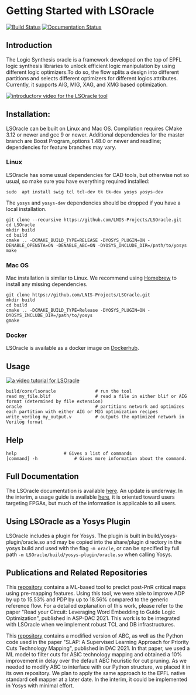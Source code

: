 # Getting Started with LSOracle

[![Build Status](https://travis-ci.org/LNIS-Projects/LSOracle.svg?branch=master)](https://travis-ci.org/LNIS-Projects/LSOracle)
[![Documentation Status](https://readthedocs.org/projects/lsoracle/badge/?version=master)](https://lsoracle.readthedocs.io/en/master/?badge=master)

## Introduction

The Logic Synthesis oracle is a framework developed on the top of EPFL logic synthesis libraries to unlock efficient logic manipulation by using different logic optimizers.To do so, the flow splits a design into different partitions and selects different optimizers for different logics attributes.
Currently, it supports AIG, MIG, XAG, and XMG based optimization.

[![introductory video for the LSOracle tool](http://img.youtube.com/vi/3fPEUFlHnh8/0.jpg)](http://www.youtube.com/watch?v=3fPEUFlHnh8 "LSOracle overview")


## Installation:

LSOracle can be built on Linux and Mac OS.  Compilation requires CMake 3.12 or newer and gcc 9 or newer. Additional dependencies for the master branch are Boost Program_options 1.48.0 or newer and readline; dependencies for feature branches may vary.

### Linux

LSOracle has some usual dependencies for CAD tools, but otherwise not so usual, so make sure you have everything required installed:
```{r, engine='bash', count_lines}
sudo  apt install swig tcl tcl-dev tk tk-dev yosys yosys-dev
```
The `yosys` and `yosys-dev` dependencies should be dropped if you have a local installation.

```{r, engine='bash', count_lines}
git clone --recursive https://github.com/LNIS-Projects/LSOracle.git
cd LSOracle
mkdir build
cd build
cmake .. -DCMAKE_BUILD_TYPE=RELEASE -DYOSYS_PLUGIN=ON -DENABLE_OPENSTA=ON -DENABLE_ABC=ON -DYOSYS_INCLUDE_DIR=/path/to/yosys
make
```

### Mac OS
Mac installation is similar to Linux. We recommend using [Homebrew](https://brew.sh) to install any missing dependencies.
```{r, engine='bash', count_lines}
git clone https://github.com/LNIS-Projects/LSOracle.git
mkdir build
cd build
cmake .. -DCMAKE_BUILD_TYPE=Release -DYOSYS_PLUGIN=ON -DYOSYS_INCLUDE_DIR=/path/to/yosys
gmake
```
### Docker
LSOracle is available as a docker image on [Dockerhub](https://hub.docker.com/u/lnis).

## Usage

[![a video tutorial for LSOracle](http://img.youtube.com/vi/W8SO2rTiLUY/0.jpg)](http://www.youtube.com/watch?v=W8SO2rTiLUY "LSOracle Tutorial")

```{r, engine='bash', count_lines}
build/core/lsoracle               # run the tool
read my_file.blif                 # read a file in either blif or AIG format (determined by file extension)
oracle                            # partitions network and optimizes each partition with either AIG or MIG optimization recipes
write_verilog my_output.v         # outputs the optimized network in Verilog format
```
## Help

```{r, engine='bash', count_lines}
help				  # Gives a list of commands
[command] -h			  # Gives more information about the command.
```
## Full Documentation

The LSOracle documentation is available [here](https://lsoracle.readthedocs.io/en/master/?badge=master). An update is underway. In the interim, a usage guide is available [here](https://docs.google.com/document/d/14cd4-4V3kSqmgdqLF5ahuFzrQ7hKPcMZu0X6No0VqmE/edit?usp=sharing), it is oriented toward users targeting FPGAs, but much of the information is applicable to all users.

## Using LSOracle as a Yosys Plugin

LSOracle includes a plugin for Yosys. The plugin is built in build/yosys-plugin/oracle.so and may be copied into the share/plugin directory in the yosys build and used with the flag `-m oracle`, or can be specified by full path `-m LSOracle/build/yosys-plugin/oracle.so` when calling Yosys.

## Publications and Related Repositories
This [repository](https://github.com/wlneto/pathAnalyzer) contains a ML-based tool to predict post-PnR critical maps using pre-mapping features. Using this tool, we were able to improve ADP by up to 15.53% and PDP by up to 18.56% compared to the generic reference flow. For a detailed explanation of this work, please refer to the paper "Read your Circuit: Leveraging Word Embedding to Guide Logic Optimization", published in ASP-DAC 2021. This work is to be integrated with LSOracle when we implement robust TCL and DB infrastructures.

This [repository](https://github.com/lnis-uofu/ML-Mapper) contains a modified version of ABC, as well as the Python code used in the paper "SLAP: A Supervised Learning Approach for Priority Cuts Technology Mapping", published in DAC 2021. In that paper, we used a ML model to filter cuts for ASIC technology mapping and obtained a 10% improvement in delay over the default ABC heuristic for cut pruning. As we needed to modify ABC to interface with our Python structure, we placed it in its own repository. We plan to apply the same approach to the EPFL native standard cell mapper at a later date. In the interim, it could be implemented in Yosys with minimal effort.
